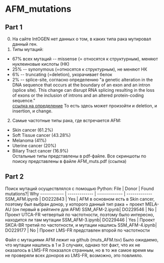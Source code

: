 # AFM_mutations
## Part 1
0. На сайте IntOGEN нет данных о том, в каких типа рака мутировал данный ген. 
1. Типы мутаций: 
  - 67% всех мутаций -- missense (= относятся к структурным), меняют нуклеиновые кислоты (НК)
  - 25% -- synonymous (=относятся к структурным), не меняют НК
  - 6% -- truncating (=deletion), укорачивает белок
  - 2% -- splice-site, согласно определению "a genetic alteration in the DNA sequence that occurs at the boundary of an exon and an intron (splice site). This change can disrupt RNA splicing resulting in the loss of exons or the inclusion of introns and an altered protein-coding sequence." \
[ссылка на определение](https://www.cancer.gov/publications/dictionaries/genetics-dictionary/def/splice-site-mutation) То есть здесь может произойти и deletion, и insertion, и change. 
2. Самые частотные типы рака, где встречается AFM: 
  - Skin cancer (61.2%)
  - Soft Tissue cancer (43.28%)
  - Melanoma (41%)
  - Uterine cancer (20%)
  - Biliary Tract cancer (16.9%) \
Остальные типы представлены в pdf-файле. 
Все скриншоты по поиску представлены в файле AFM_muts.pdf (ссылка)
## Part 2
Поиск мутаций осуществлялcя с помощью Python:
File | Donor | Found mutations?| Why
------------ | ------------- | ------------- | ------------- 
SSM_AFM.ipynb | DO222843 | Yes | AFM в основном есть в Skin cancer, поэтому был выбран донор, у которого данный тип рака + проект MELA-AU (он первый в рейтинге для AFM)
SSM_AFM-2.ipynb| DO229546  | No | Проект UTCA-FR четвертый по частотности, поэтому было интересно, находится ли там мутации
SSM_AFM-3.ipynb| DO229446  | Yes | Проект SKCA-BR третий по частотности, и мутации нашлись
SSM_AFM-4.ipynb| DO229177  | No | Проект LMS-FR представлен второй по частотности 

Файл с мутациями AFM лежит на github (muts_AFM.tsv)
Было ожидаемо, что мутации нашлись в 1 и 3 случаях, однако тот факт, что их не оказалось в LMS-FR показался странным, но в то же самое время мы не проверяли всех доноров из LMS-FR, возможно, это повлияло. 
